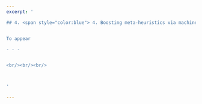 ```yaml
---
excerpt: '

## 4. <span style="color:blue"> 4. Boosting meta-heuristics via machine learning </span>  


To appear

- - -


<br/><br/><br/>



'

---
```

